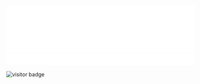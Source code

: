 
<div align="center">
    <img src="https://github.com/brandonswansfeger/brandonswansfeger/blob/main/banner_twocolors.svg" alt="css-in-readme">
</div>


<div align="right" >
    <img src="https://github.com/brandonswansfeger/brandonswansfeger/blob/main/banner_typewriter.svg" width="800px" alt="css-in-readme">
</div>



![visitor badge](https://visitor-badge.glitch.me/badge?page_id=brandonswansfeger.visitor-badge)
<!--
**brandonswansfeger/brandonswansfeger** is a ✨ _special_ ✨ repository because its `README.md` (this file) appears on your GitHub profile.
![visitors](https://visitor-badge.glitch.me/badge?page_id=brandonswansfeger.brandonswansfeger)
Here are some ideas to get you started:

- 🔭 I’m currently working on ...
- 🌱 I’m currently learning ...
- 👯 I’m looking to collaborate on ...
- 🤔 I’m looking for help with ...
- 💬 Ask me about ...
- 📫 How to reach me: ...
- 😄 Pronouns: ...
- ⚡ Fun fact: ...
-->

